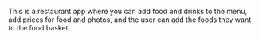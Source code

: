 This is a restaurant app where you can add food and drinks to the menu, add prices for food and photos, and the user can add the foods they want to the food basket.
